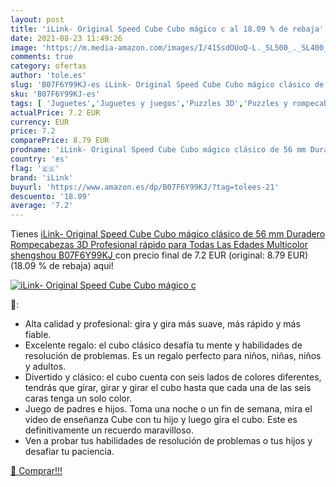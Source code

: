 ```yaml
---
layout: post
title: 'iLink- Original Speed Cube Cubo mágico c al 18.09 % de rebaja'
date: 2021-08-23 11:49:26
image: 'https://m.media-amazon.com/images/I/41SsdOUoQ-L._SL500_._SL400_.jpg'
comments: true
category: ofertas
author: 'tole.es'
slug: 'B07F6Y99KJ-es iLink- Original Speed Cube Cubo mágico clásico de 56 mm...'
sku: 'B07F6Y99KJ-es'
tags: [ 'Juguetes','Juguetes y juegos','Puzzles 3D','Puzzles y rompecabezas','ilink','rompecabezas', ]
actualPrice: 7.2 EUR
currency: EUR
price: 7.2
comparePrice: 8.79 EUR
prodname: 'iLink- Original Speed Cube Cubo mágico clásico de 56 mm Duradero  Rompecabezas 3D Profesional rápido para Todas Las Edades  Multicolor  shengshou B07F6Y99KJ '
country: 'es'
flag: '🇪🇸'
brand: 'iLink'
buyurl: 'https://www.amazon.es/dp/B07F6Y99KJ/?tag=tolees-21'
descuento: '18.09'
average: '7.2'
---
```


Tienes [iLink- Original Speed Cube Cubo mágico clásico de 56 mm Duradero  Rompecabezas 3D Profesional rápido para Todas Las Edades  Multicolor  shengshou B07F6Y99KJ ](https://www.amazon.es/dp/B07F6Y99KJ/?tag=tolees-21) con precio final de  7.2 EUR (original: 8.79 EUR) (18.09 %  de rebaja) aqui!

[![iLink- Original Speed Cube Cubo mágico c](https://m.media-amazon.com/images/I/41SsdOUoQ-L._SL500_._SL400_.jpg)](https://www.amazon.es/dp/B07F6Y99KJ/?tag=tolees-21)

🔎:

- Alta calidad y profesional: gira y gira más suave, más rápido y más fiable.
- Excelente regalo: el cubo clásico desafía tu mente y habilidades de resolución de problemas. Es un regalo perfecto para niños, niñas, niños y adultos.
- Divertido y clásico: el cubo cuenta con seis lados de colores diferentes, tendrás que girar, girar y girar el cubo hasta que cada una de las seis caras tenga un solo color.
- Juego de padres e hijos. Toma una noche o un fin de semana, mira el video de enseñanza Cube con tu hijo y luego gira el cubo. Este es definitivamente un recuerdo maravilloso.
- Ven a probar tus habilidades de resolución de problemas o tus hijos y desafiar tu paciencia.

[🛒 Comprar!!!](https://www.amazon.es/dp/B07F6Y99KJ/?tag=tolees-21)
